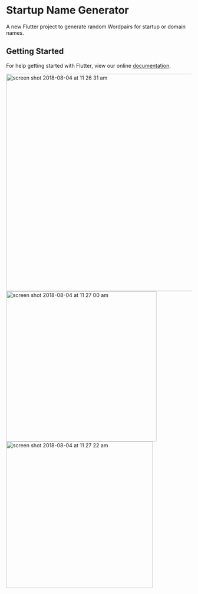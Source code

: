 # Startup Name Generator

A new Flutter project to generate random Wordpairs for startup or domain names.

## Getting Started

For help getting started with Flutter, view our online
[documentation](https://flutter.io/).

<img width="590" alt="screen shot 2018-08-04 at 11 26 31 am" src="https://user-images.githubusercontent.com/2509712/43678029-0bb382f8-97da-11e8-8f82-bc9250a1f74e.png">

<img width="408" alt="screen shot 2018-08-04 at 11 27 00 am" src="https://user-images.githubusercontent.com/2509712/43678028-0ba962dc-97da-11e8-9233-99ee11d7a547.png">

<img width="398" alt="screen shot 2018-08-04 at 11 27 22 am" src="https://user-images.githubusercontent.com/2509712/43678027-0b9a9ed2-97da-11e8-9a77-0be404b2b0bd.png">
